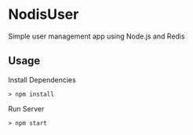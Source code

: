 # NodisUser
Simple user management app using Node.js and Redis

## Usage

Install Dependencies

`> npm install`

Run Server

`> npm start`
